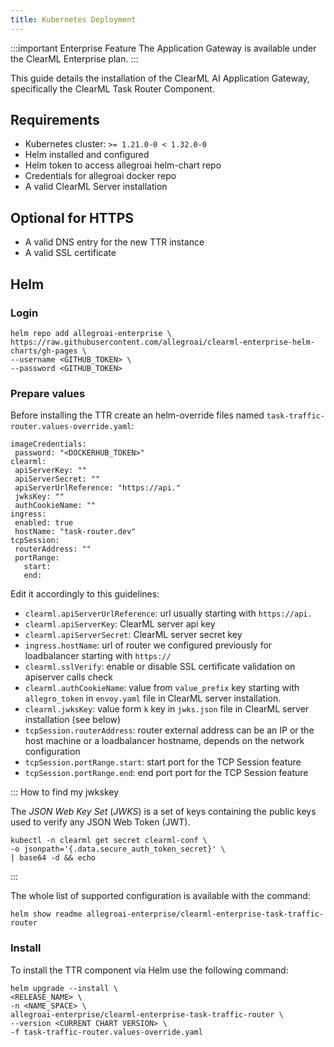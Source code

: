 ```yaml
---
title: Kubernetes Deployment
---
```


:::important Enterprise Feature
The Application Gateway is available under the ClearML Enterprise plan.
:::

This guide details the installation of the ClearML AI Application Gateway, specifically the ClearML Task Router Component.

## Requirements

* Kubernetes cluster: `>= 1.21.0-0 < 1.32.0-0`  
* Helm installed and configured  
* Helm token to access allegroai helm-chart repo  
* Credentials for allegroai docker repo  
* A valid ClearML Server installation

## Optional for HTTPS

* A valid DNS entry for the new TTR instance  
* A valid SSL certificate

## Helm

### Login

```
helm repo add allegroai-enterprise \
https://raw.githubusercontent.com/allegroai/clearml-enterprise-helm-charts/gh-pages \
--username <GITHUB_TOKEN> \
--password <GITHUB_TOKEN>
```

### Prepare values

Before installing the TTR create an helm-override files named `task-traffic-router.values-override.yaml`:

```
imageCredentials:
 password: "<DOCKERHUB_TOKEN>"
clearml:
 apiServerKey: ""
 apiServerSecret: ""
 apiServerUrlReference: "https://api."
 jwksKey: ""
 authCookieName: ""
ingress:
 enabled: true
 hostName: "task-router.dev"
tcpSession:
 routerAddress: ""
 portRange:
   start: 
   end:
```

Edit it accordingly to this guidelines:

* `clearml.apiServerUrlReference`: url usually starting with `https://api.`  
* `clearml.apiServerKey`: ClearML server api key  
* `clearml.apiServerSecret`: ClearML server secret key  
* `ingress.hostName`: url of router we configured previously for loadbalancer starting with `https://`  
* `clearml.sslVerify`: enable or disable SSL certificate validation on apiserver calls check  
* `clearml.authCookieName`: value from `value_prefix` key starting with `allegro_token` in `envoy.yaml` file in ClearML server installation.  
* `clearml.jwksKey`: value form `k` key in `jwks.json` file in ClearML server installation (see below)  
* `tcpSession.routerAddress`: router external address can be an IP or the host machine or a loadbalancer hostname, depends on the network configuration  
* `tcpSession.portRange.start`: start port for the TCP Session feature  
* `tcpSession.portRange.end`: end port port for the TCP Session feature

::: How to find my jwkskey

The *JSON Web Key Set* (*JWKS*) is a set of keys containing the public keys used to verify any JSON Web Token (JWT).

```
kubectl -n clearml get secret clearml-conf \
-o jsonpath='{.data.secure_auth_token_secret}' \
| base64 -d && echo
```

:::


The whole list of supported configuration is available with the command:

```
helm show readme allegroai-enterprise/clearml-enterprise-task-traffic-router
```

### Install

To install the TTR component via Helm use the following command:

```
helm upgrade --install \
<RELEASE_NAME> \
-n <NAME_SPACE> \
allegroai-enterprise/clearml-enterprise-task-traffic-router \
--version <CURRENT CHART VERSION> \
-f task-traffic-router.values-override.yaml
```

